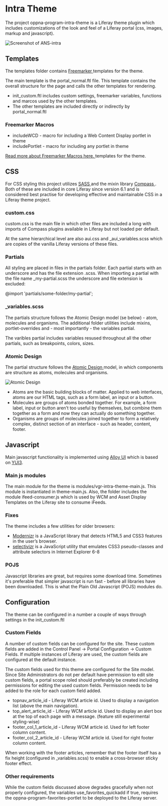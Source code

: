 # Intra Theme #

The project oppna-program-intra-theme is a Liferay theme plugin which includes customizations of the look and feel of a Liferay portal (css, images, markup and javascript).

![Screenshot of ANS-intra](https://bytebucket.org/monator/vgr-62-intra-theme/raw/c3d468e9c91ca8917daefb4e8b60b2f471178e41/documentation/ans-intra-screen.png?token=adb16746c8efaa36a7bfc2e87c7d451a7ac1172d)

## Templates ##

The templates folder contains [ Freemarker ](http://freemarker.org/) templates for the theme.

The main template is the portal_normal.ftl file. This template contains the overall structure for the page and calls the other templates for rendering.

* init_custom.ftl includes custom settings, freemarker variables, functions and marcos used by the other templates.
* The other templates are included directly or indirectly by portal_normal.ftl

### Freemarker Macros ###

* includeWCD - macro for including a Web Content Display portlet in theme
* includePortlet - macro for including any portlet in theme

[ Read more about Freemarker Macros here. ](http://freemarker.org/docs/ref_directive_macro.html) templates for the theme.

## CSS ##

For CSS styling this project utilizes [ SASS ](http://sass-lang.com) and the mixin library [ Compass ](http://compass-style.org). Both of these are included in core Liferay since version 6.1 and is considered best practise for developing effective and maintainable CSS in a Liferay theme project.

### custom.css ###
custom.css is the main file in which other files are included a long with imports of Compass plugins available in Liferay but not loaded per default.

At the same hierarchical level are also aui.css and _aui_variables.scss which are copies of the vanilla Liferay versions of these files.

### Partials ###
All styling are placed in files in the partials folder. Each partial starts with an underscore and has the file extension .scss. When importing a partial with the file name _my-partial.scss the underscore and file extension is excluded:

  @import 'partials/some-folder/my-partial';

### _variables.scss ###

The partials structure follows the Atomic Design model (se below) - atom, molecules and organisms. The additional folder utilities include mixins, portlet-overrides and - most importantly - the variables partial.

The varibles partial includes variables resused throughout all the other partials, such as breakpoints, colors, sizes.

### Atomic Design ###

The partial structure follows the [ Atomic Design ](http://bradfrost.com/blog/post/atomic-web-design/) model, in which components are structure as atoms, molecules and organisms.

![Atomic Design](https://bytebucket.org/monator/vgr-62-intra-theme/raw/6ac227cced22ac24e8d16dc768bf89e69840994f/documentation/atomic-design.png?token=795539668464286054cf443242dcdf726153f7a6)

* Atoms are the basic building blocks of matter. Applied to web interfaces, atoms are our HTML tags, such as a form label, an input or a button.
* Molecules are groups of atoms bonded together. For example, a form label, input or button aren’t too useful by themselves, but combine them together as a form and now they can actually do something together.
* Organisms are groups of molecules joined together to form a relatively complex, distinct section of an interface - such as header, content, footer.

## Javascript ##

Main javascript functionality is implemented using [Alloy UI](http://alloyui.com/) which is based on [YUI3](http://yuilibrary.com/).

### Main js modules ###

The main module for the theme is modules/vgr-intra-theme-main.js. This module is instantiated in theme-main.js. Also, the folder includes the module ifeed-consumer.js which is used by WCM and Asset Display Templates on the Liferay site to consume iFeeds.

### Fixes ###

The theme includes a few utilities for older browsers:

* [Modernizr](http://modernizr.com/) is a JavaScript library that detects HTML5 and CSS3 features in the user’s browser.
* [selectivizr](http://selectivizr.com/) is a JavaScript utility that emulates CSS3 pseudo-classes and attribute selectors in Internet Explorer 6-8

### POJS ###

Javascript libraries are great, but requires some download time. Sometimes it's preferable that simpler javascript is run fast - before all libraries have been downloaded. This is what the Plain Old Javascript (POJS) modules do.

## Configuration ##

The theme can be configured in a number a couple of ways through settings in the init_custom.ftl

### Custom Fields ###

A number of custom fields can be configured for the site. These custom fields are added in the Control Panel -> Portal Configuration -> Custom Fields. If multiple instances of Liferay are used, the custom fields are configured at the default instance.

The custom fields used for this theme are configured for the Site model. Since Site Administrators do not per default have permission to edit site custom fields, a portal scope roled should preferably be created including permissions for editing the used custom fields. Permission needs to be added to the role for each custom field added.

* topnav_article_id - Liferay WCM article id. Used to display a navigation list (above the main navigation).
* top_alert_article_id - Liferay WCM article id. Used to display an alert box at the top of each page with a message. (feature still experimental styling-wise)
* footer_col_1_article_id - Liferay WCM article id. Used for left footer column content.
* footer_col_2_article_id - Liferay WCM article id. Used for right footer column content.

When working with the footer articles, remember that the footer itself has a fix height (configured in _variables.scss) to enable a cross-browser sticky footer effect.

### Other requirements ###

While the custom fields discussed above degrades gracefully when not properly configured, the variables use_favorites_quickadd if true, requires the oppna-program-favorites-portlet to be deployed to the Liferay server.
